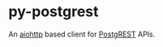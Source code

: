 # py-postgrest

An [aiohttp](https://docs.aiohttp.org/) based client for [PostgREST](http://postgrest.org/) APIs.
